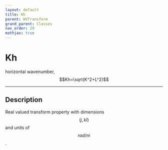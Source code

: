 ```yaml
---
layout: default
title: Kh
parent: WVTransform
grand_parent: Classes
nav_order: 29
mathjax: true
---
```


#  Kh

horizontal wavenumber, $$Kh=\sqrt(K^2+L^2)$$


---

## Description
Real valued transform property with dimensions $$(j,kl)$$ and units of $$rad/m$$.


